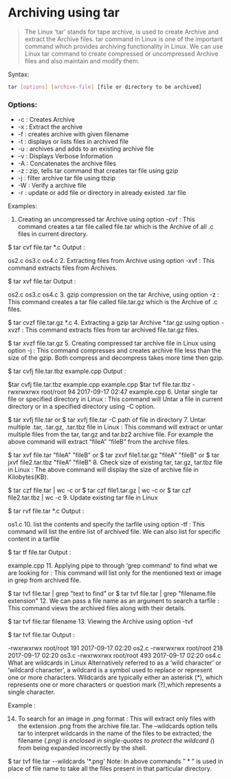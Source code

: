 # Archiving using tar
> The Linux ‘tar’ stands for tape archive, is used to create Archive and extract the Archive files. tar command in Linux is one of the important command which provides archiving functionality in Linux. We can use Linux tar command to create compressed or uncompressed Archive files and also maintain and modify them. 

Syntax: 

```sh 
tar [options] [archive-file] [file or directory to be archived]
```

### Options: 
- -c : Creates Archive 
- -x : Extract the archive 
- -f : creates archive with given filename 
- -t : displays or lists files in archived file 
- -u : archives and adds to an existing archive file 
- -v : Displays Verbose Information 
- -A : Concatenates the archive files 
- -z : zip, tells tar command that creates tar file using gzip 
- -j : filter archive tar file using tbzip 
- -W : Verify a archive file 
- -r : update or add file or directory in already existed .tar file

Examples: 
1. Creating an uncompressed tar Archive using option -cvf : This command creates a tar file called file.tar which is the Archive of all .c files in current directory. 

$ tar cvf file.tar *.c
Output : 

os2.c
os3.c
os4.c
2. Extracting files from Archive using option -xvf : This command extracts files from Archives. 

$ tar xvf file.tar
Output :  

os2.c
os3.c
os4.c
3. gzip compression on the tar Archive, using option -z : This command creates a tar file called file.tar.gz which is the Archive of .c files.  

$ tar cvzf file.tar.gz *.c
4. Extracting a gzip tar Archive *.tar.gz using option -xvzf : This command extracts files from tar archived file.tar.gz files.  

$ tar xvzf file.tar.gz
5. Creating compressed tar archive file in Linux using option -j : This command compresses and creates archive file less than the size of the gzip. Both compress and decompress takes more time then gzip.  

$ tar cvfj file.tar.tbz example.cpp
Output :  

$tar cvfj file.tar.tbz example.cpp
example.cpp
$tar tvf file.tar.tbz
-rwxrwxrwx root/root        94 2017-09-17 02:47 example.cpp
6. Untar single tar file or specified directory in Linux : This command will Untar a file in current directory or in a specified directory using -C option.  

$ tar xvfj file.tar 
or 
$ tar xvfj file.tar -C path of file in directory 
7. Untar multiple .tar, .tar.gz, .tar.tbz file in Linux : This command will extract or untar multiple files from the tar, tar.gz and tar.bz2 archive file. For example the above command will extract “fileA” “fileB” from the archive files.  

$ tar xvf file.tar "fileA" "fileB" 
or 
$ tar zxvf file1.tar.gz "fileA" "fileB"
or 
$ tar jxvf file2.tar.tbz "fileA" "fileB"
8. Check size of existing tar, tar.gz, tar.tbz file in Linux : The above command will display the size of archive file in Kilobytes(KB).  

$ tar czf file.tar | wc -c
or 
$ tar czf file1.tar.gz | wc -c
or 
$ tar czf file2.tar.tbz | wc -c
9. Update existing tar file in Linux  

$ tar rvf file.tar *.c
Output :  

os1.c
10. list the contents and specify the tarfile using option -tf : This command will list the entire list of archived file. We can also list for specific content in a tarfile  

$ tar tf file.tar
Output :  

example.cpp
11. Applying pipe to through ‘grep command’ to find what we are looking for : This command will list only for the mentioned text or image in grep from archived file.  

$ tar tvf file.tar | grep "text to find" 
or
$ tar tvf file.tar | grep "filename.file extension"
12. We can pass a file name as an argument to search a tarfile : This command views the archived files along with their details.  

$ tar tvf file.tar filename 
13. Viewing the Archive using option -tvf  

$ tar tvf file.tar
Output :  

-rwxrwxrwx root/root       191 2017-09-17 02:20 os2.c
-rwxrwxrwx root/root       218 2017-09-17 02:20 os3.c
-rwxrwxrwx root/root       493 2017-09-17 02:20 os4.c
What are wildcards in Linux 
Alternatively referred to as a ‘wild character’ or ‘wildcard character’, a wildcard is a symbol used to replace or represent one or more characters. Wildcards are typically either an asterisk (*), which represents one or more characters or question mark (?),which represents a single character. 

Example : 

14. To search for an image in .png format : This will extract only files with the extension .png from the archive file.tar. The –wildcards option tells tar to interpret wildcards in the name of the files 
to be extracted; the filename (*.png) is enclosed in single-quotes to protect the wildcard (*) from being expanded incorrectly by the shell. 

$ tar tvf file.tar --wildcards '*.png' 
Note: In above commands ” * ” is used in place of file name to take all the files present in that particular directory.  
